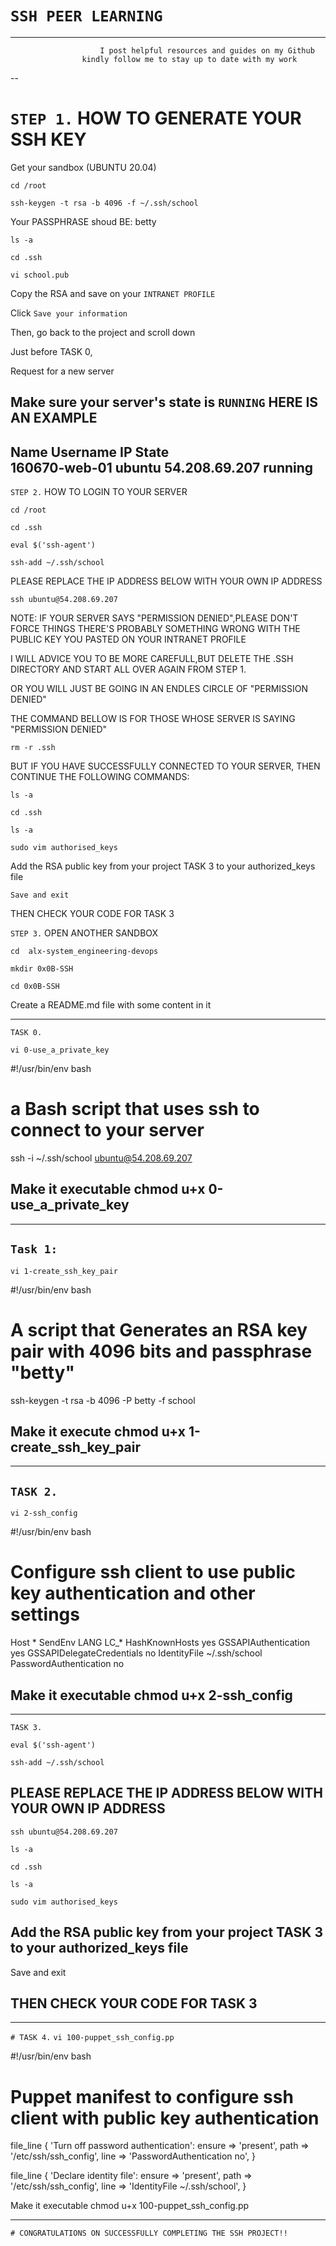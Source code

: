 # `SSH PEER LEARNING`
---
         				I post helpful resources and guides on my Github 
					kindly follow me to stay up to date with my work
					
--


# `STEP 1.` HOW TO GENERATE YOUR SSH KEY

Get your sandbox (UBUNTU 20.04)


`cd /root`

`ssh-keygen -t rsa -b 4096 -f ~/.ssh/school`


Your PASSPHRASE shoud BE: betty


`ls -a`

`cd .ssh`

`vi school.pub`

Copy the RSA and save on your `INTRANET PROFILE`

Click `Save your information`

Then, go back to the project and scroll down

Just before TASK 0, 

Request for a new server

Make sure your server's state is `RUNNING`
HERE IS AN EXAMPLE
---
Name		Username	IP		State	
160670-web-01	ubuntu		54.208.69.207	running
---

`STEP 2.` HOW TO LOGIN TO YOUR SERVER

`cd /root`

`cd .ssh`

`eval $('ssh-agent')`

`ssh-add ~/.ssh/school`

PLEASE REPLACE THE IP ADDRESS BELOW WITH YOUR OWN IP ADDRESS

`ssh ubuntu@54.208.69.207`

NOTE:
IF YOUR SERVER SAYS "PERMISSION DENIED",PLEASE DON'T FORCE THINGS
THERE'S PROBABLY SOMETHING  WRONG WITH THE PUBLIC KEY YOU PASTED ON YOUR INTRANET PROFILE

I WILL ADVICE YOU TO BE MORE CAREFULL,BUT DELETE THE .SSH DIRECTORY AND START ALL OVER AGAIN FROM STEP 1.

OR YOU WILL JUST BE GOING IN AN ENDLES CIRCLE OF "PERMISSION DENIED"

THE COMMAND BELLOW IS FOR THOSE WHOSE SERVER IS SAYING "PERMISSION DENIED"


`rm -r .ssh`

BUT IF YOU HAVE SUCCESSFULLY CONNECTED TO YOUR SERVER, THEN CONTINUE THE FOLLOWING COMMANDS: 

`ls -a`

`cd .ssh`

`ls -a`

`sudo vim authorised_keys`

Add the RSA public key from your project TASK 3 to your authorized_keys file

`Save and exit`

THEN CHECK YOUR CODE FOR TASK 3



`STEP 3.` OPEN ANOTHER SANDBOX

`cd  alx-system_engineering-devops`

`mkdir 0x0B-SSH`

`cd 0x0B-SSH`

Create a README.md file with some content in it

---
`TASK 0.` 

`vi 0-use_a_private_key`

#!/usr/bin/env bash
# a Bash script that uses ssh to connect to your server

ssh -i ~/.ssh/school ubuntu@54.208.69.207


## Make it executable chmod u+x 0-use_a_private_key
---

`Task 1:`
---
`vi 1-create_ssh_key_pair`

#!/usr/bin/env bash
# A script that Generates an RSA key pair with 4096 bits and passphrase "betty"

ssh-keygen -t rsa -b 4096 -P betty -f school

## Make it execute chmod u+x 1-create_ssh_key_pair
---

`TASK 2.`
---
`vi 2-ssh_config`

#!/usr/bin/env bash
# Configure ssh client to use public key authentication and other settings

Host *
    SendEnv LANG LC_*
    HashKnownHosts yes
    GSSAPIAuthentication yes
    GSSAPIDelegateCredentials no
    IdentityFile ~/.ssh/school
    PasswordAuthentication no

## Make it executable chmod u+x 2-ssh_config
---

`TASK 3.`

`eval $('ssh-agent')`

`ssh-add ~/.ssh/school`

## PLEASE REPLACE THE IP ADDRESS BELOW WITH YOUR OWN IP ADDRESS

`ssh ubuntu@54.208.69.207`

`ls -a`

`cd .ssh`

`ls -a`

`sudo vim authorised_keys`

## Add the RSA public key from your project TASK 3 to your authorized_keys file

Save and exit

THEN CHECK YOUR CODE FOR TASK 3
---

---
`# TASK 4.` 
`vi 100-puppet_ssh_config.pp`

#!/usr/bin/env bash
# Puppet manifest to configure ssh client with public key authentication

file_line { 'Turn off password authentication':
  ensure => 'present',
  path   => '/etc/ssh/ssh_config',
  line   => 'PasswordAuthentication no',
}

file_line { 'Declare identity file':
  ensure => 'present',
  path   => '/etc/ssh/ssh_config',
  line   => 'IdentityFile ~/.ssh/school',
}


Make it executable chmod u+x 100-puppet_ssh_config.pp

---


`# CONGRATULATIONS ON SUCCESSFULLY COMPLETING THE SSH PROJECT!!`
